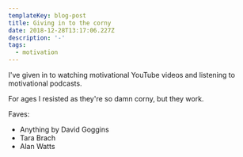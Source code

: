 ```yaml
---
templateKey: blog-post
title: Giving in to the corny
date: 2018-12-28T13:17:06.227Z
description: '-'
tags:
  - motivation
---
```

I've given in to watching motivational YouTube videos and listening to motivational podcasts.

For ages I resisted as they're so damn corny, but they work.

Faves:
- Anything by David Goggins
- Tara Brach
- Alan Watts
